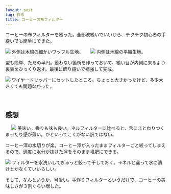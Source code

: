 ```yaml
---
layout: post
tag: 作る
title: コーヒーの布フィルター
---
```



コーヒーの布フィルターを縫った。全部波縫いでいいから、チクチク初心者の手縫いでも簡単にできた。
　

<img src="http://farm9.staticflickr.com/8386/8509116189_53152c96e8.jpg">
外側は木綿の細かいワッフル生地。
　

<img src="http://farm9.staticflickr.com/8107/8509176453_a93ab6a885.jpg">
内側は木綿の平織生地。
　

型も簡単、ただの半円。縫わない箇所を作っておいて、縫い目が内側に来るよう裏表をひっくり返す。最後に飾り縫いで補強して完成。
　

<img src="http://farm9.staticflickr.com/8229/8510626863_fd40efd8c2.jpg">
ワイヤードリッパーにセットしたところ。ちょっと大きかったけど、多少大きくても問題なかった。
　

　
## 感想
　
<img src="http://farm9.staticflickr.com/8249/8511795176_5b98e74c07.jpg">
美味い。香りも味も良い。ネルフィルターに比べると、舌にまとわりつくまったり感が薄い。かといってこくがない訳ではない。
　

コーヒー滓の水切りが楽。コーヒー滓が入ったままフィルターごと絞ってしまえるので、適度に水分が抜けた滓をそのまま堆肥にできる。 
　

<img src="http://farm9.staticflickr.com/8095/8510747527_bbe1c0f492.jpg">
フィルターを水洗いしてぎゅっと絞って干しておく。→ネルと違って水に漬けとかなくていいらしい。
　

そして、なんというか、可愛い。手作りフィルターというだけで、コーヒーの美味しさが３割くらい増した。
　

　

　